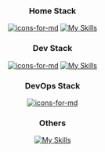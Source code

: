 <div align="center">

<!-- # whoami -->

### Home Stack
[![icons-for-md](https://icons-for-md.homelabtales.com/icons?i=truenas,openwrt,unifi,ubuntu-linux,open-webui-light,home-assistant,wireguard)](https://icons-for-md.homelabtales.com) [![My Skills](https://skillicons.dev/icons?i=powershell)](https://skillicons.dev)

### Dev Stack
[![icons-for-md](https://icons-for-md.homelabtales.com/icons?i=vscode,git,html-light,css-light,javascript,mongodb,nodejs-alt,bootstrap,vite)](https://icons-for-md.homelabtales.com) [![My Skills](https://skillicons.dev/icons?i=vue,pinia)](https://skillicons.dev)

### DevOps Stack
[![icons-for-md](https://icons-for-md.homelabtales.com/icons?i=proxmox-light,docker,jenkins,shell-light,caddy,cloudflare,python,aws-light,digital-ocean,kubernetes,terraform)](https://icons-for-md.homelabtales.com)

### Others
[![My Skills](https://skillicons.dev/icons?i=photoshop,illustrator,blender,ableton)](https://skillicons.dev)



</div>